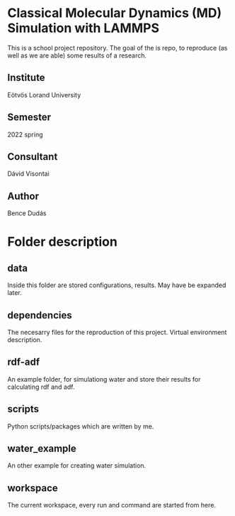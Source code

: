 # Classical Molecular Dynamics (MD) Simulation with LAMMPS
This is a school project repository. The goal of the is repo, to reproduce (as well as we are able) some results of a research.  


## Institute
Eötvös Lorand University

## Semester
2022 spring

## Consultant
Dávid Visontai

## Author
Bence Dudás

# Folder description
## data
Inside this folder are stored configurations, results. May have be expanded later. 
## dependencies
The necesarry files for the reproduction of this project. Virtual environment description.
## rdf-adf
An example folder, for simulationg water and store their results for calculating rdf and adf.
## scripts
Python scripts/packages which are written by me.
## water_example
An other example for creating water simulation.
## workspace
The current workspace, every run and command are started from here.